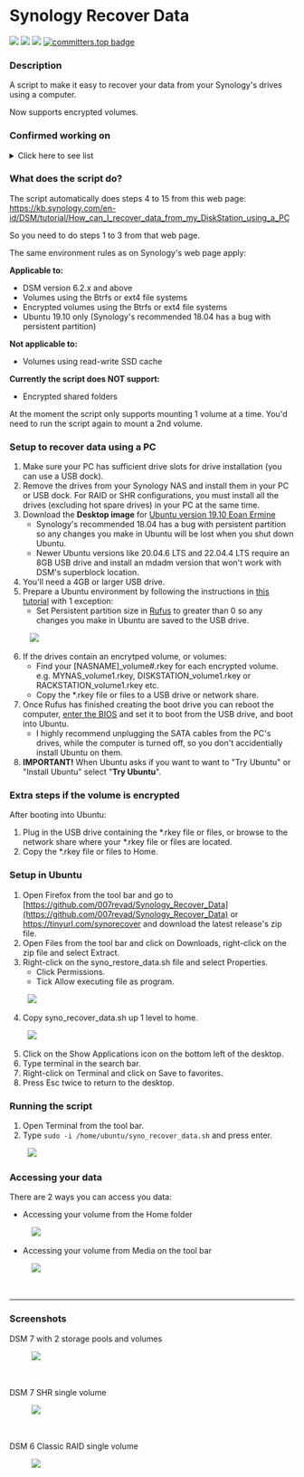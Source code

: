 # Synology Recover Data

<a href="https://github.com/007revad/Synology_Recover_Data/releases"><img src="https://img.shields.io/github/release/007revad/Synology_Recover_Data.svg"></a>
<a href="https://hits.seeyoufarm.com"><img src="https://hits.seeyoufarm.com/api/count/incr/badge.svg?url=https%3A%2F%2Fgithub.com%2F007revad%2FSynology_Recover_Data&count_bg=%2379C83D&title_bg=%23555555&icon=&icon_color=%23E7E7E7&title=views&edge_flat=false"/></a>
[![](https://img.shields.io/static/v1?label=Sponsor&message=%E2%9D%A4&logo=GitHub&color=%23fe8e86)](https://github.com/sponsors/007revad)
[![committers.top badge](https://user-badge.committers.top/australia/007revad.svg)](https://user-badge.committers.top/australia/007revad)

### Description

A script to make it easy to recover your data from your Synology's drives using a computer.

Now supports encrypted volumes.


### Confirmed working on

<details>
  <summary>Click here to see list</summary>

| Drive source | DSM version    | Btrfs/Ext | Storage Pool type | RAID  | Encrypted | Notes           |
|--------------|----------------|-----------|-------------------|-------|-----------|-----------------|
| DS720+       | 7.2.1 Update 4 | Btrfs     | Multiple Volume   | SHR   | Volume    | Single drive    |
| DS720+       | 7.2.1 Update 4 | Btrfs     | Multiple Volume   | SHR   | no        | Single drive    |
| DS1812+      | 6.2.4 Update 7 | Btrfs     | Multiple Volume   | SHR   | no        | Single drive    |
| DS1812+      | 6.2.4 Update 7 | Btrfs     | Single Volume     | Basic | no        | **Failed, faulty HDD** |

</details>


### What does the script do?

The script automatically does steps 4 to 15 from this web page: <br>
https://kb.synology.com/en-id/DSM/tutorial/How_can_I_recover_data_from_my_DiskStation_using_a_PC

So you need to do steps 1 to 3 from that web page.

The same environment rules as on Synology's web page apply:

**Applicable to:**
- DSM version 6.2.x and above
- Volumes using the Btrfs or ext4 file systems
- Encrypted volumes using the Btrfs or ext4 file systems
- Ubuntu 19.10 only (Synology's recommended 18.04 has a bug with persistent partition)

**Not applicable to:**
- Volumes using read-write SSD cache

**Currently the script does NOT support:**
- Encrypted shared folders

At the moment the script only supports mounting 1 volume at a time. You'd need to run the script again to mount a 2nd volume.


### Setup to recover data using a PC

1. Make sure your PC has sufficient drive slots for drive installation (you can use a USB dock).
2. Remove the drives from your Synology NAS and install them in your PC or USB dock. For RAID or SHR configurations, you must install all the drives (excluding hot spare drives) in your PC at the same time.
3. Download the **Desktop image** for [Ubuntu version 19.10 Eoan Ermine](https://old-releases.ubuntu.com/releases/19.10/)
   - Synology's recommended 18.04 has a bug with persistent partition so any changes you make in Ubuntu will be lost when you shut down Ubuntu.
   - Newer Ubuntu versions like 20.04.6 LTS and 22.04.4 LTS require an 8GB USB drive and install an mdadm version that won't work with DSM's superblock location.
5. You'll need a 4GB or larger USB drive.
6. Prepare a Ubuntu environment by following the instructions in [this tutorial](https://ubuntu.com/tutorials/create-a-usb-stick-on-windows) with 1 exception:
    - Set Persistent partition size in [Rufus](https://rufus.ie/en/) to greater than 0 so any changes you make in Ubuntu are saved to the USB drive.
    <p align="left"> &nbsp; &nbsp;<img src="/images/rufus.png"></p>
7. If the drives contain an encrytped volume, or volumes:
    - Find your [NASNAME]_volume#.rkey for each encrypted volume. e.g. MYNAS_volume1.rkey, DISKSTATION_volume1.rkey or RACKSTATION_volume1.rkey etc.
    - Copy the *.rkey file or files to a USB drive or network share.
8. Once Rufus has finished creating the boot drive you can reboot the computer, [enter the BIOS](https://www.tomshardware.com/reviews/bios-keys-to-access-your-firmware,5732.html) and set it to boot from the USB drive, and boot into Ubuntu.
    - I highly recommend unplugging the SATA cables from the PC's drives, while the computer is turned off, so you don't accidentially install Ubuntu on them.
9. **IMPORTANT!** When Ubuntu asks if you want to want to "Try Ubuntu" or "Install Ubuntu" select "**Try Ubuntu**".

### Extra steps if the volume is encrypted

After booting into Ubuntu:
1. Plug in the USB drive containing the *.rkey file or files, or browse to the network share where your *.rkey file or files are located.
3. Copy the *.rkey file or files to Home.

### Setup in Ubuntu

1. Open Firefox from the tool bar and go to [https://github.com/007revad/Synology_Recover_Data](https://github.com/007revad/Synology_Recover_Data) or https://tinyurl.com/synorecover and download the latest release's zip file.
2. Open Files from the tool bar and click on Downloads, right-click on the zip file and select Extract.
3. Right-click on the syno_restore_data.sh file and select Properties.
    - Click Permissions.
    - Tick Allow executing file as program.
    <p align="left"> &nbsp; <img src="/images/script-permissions-2.png"></p>
4. Copy syno_recover_data.sh up 1 level to home.
    <p align="left"> &nbsp; <img src="/images/home.png"></p>
5. Click on the Show Applications icon on the bottom left of the desktop.
6. Type terminal in the search bar.
7. Right-click on Terminal and click on Save to favorites.
8. Press Esc twice to return to the desktop.


### Running the script

1. Open Terminal from the tool bar.
2. Type `sudo -i /home/ubuntu/syno_recover_data.sh` and press enter.
    <p align="left"> &nbsp; <img src="/images/run-script.png"></p>


### Accessing your data

There are 2 ways you can access you data:

- Accessing your volume from the Home folder
<p align="left"> &nbsp; &nbsp; &nbsp; &nbsp; &nbsp; <img src="/images/volume_in_home-2.png"></p>

- Accessing your volume from Media on the tool bar
<p align="left"> &nbsp; &nbsp; &nbsp; &nbsp; &nbsp; <img src="/images/volume_in_media-4.png"></p>

<br>


---
### Screenshots

<p align="left">DSM 7 with 2 storage pools and volumes</p>
<p align="left"> &nbsp; &nbsp; &nbsp; &nbsp; &nbsp; <img src="/images/image-volume_2-2.png"></p>

<br>

<p align="left">DSM 7 SHR single volume</p>
<p align="left"> &nbsp; &nbsp; &nbsp; &nbsp; &nbsp; <img src="/images/image-vg1000-2.png"></p>

<br>

<p align="left">DSM 6 Classic RAID single volume</p>
<p align="left"> &nbsp; &nbsp; &nbsp; &nbsp; &nbsp; <img src="/images/image-md-2.png"></p>

